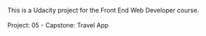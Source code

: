 This is a Udacity project for the Front End Web Developer course.
<br><br>
Project: 05 - Capstone: Travel App

